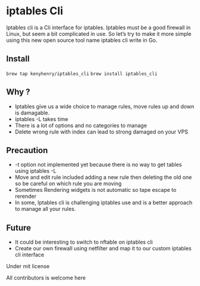 # iptables Cli
Iptables cli is a Cli interface for iptables.
Iptables must be a good firewall in Linux, but seem a bit complicated in use.
So let’s try to make it more simple using this new open source tool name iptables cli write in Go.

## Install
``` brew tap kenyhenry/iptables_cli ```
``` brew install iptables_cli ```

## Why ?
- Iptables give us a wide choice to manage rules, move rules up and down is damagable.
- iptables -L takes time
- There is a lot of options and no categories to manage
- Delete wrong rule with index can lead to strong damaged on your VPS

## Precaution
- -t option not implemented yet because there is no way to get tables using iptables -L
- Move and edit rule included adding a new rule then deleting the old one so be careful on which rule you are moving
- Sometimes Rendering widgets is not automatic so tape escape to rerender
- In some, Iptables cli is challenging iptables use and is a better approach to manage all your rules.

## Future
- It could be interesting to switch to nftable on iptables cli
- Create our own firewall using netfilter and map it to our custom iptables cli interface


Under mit license

All contributors is welcome here
